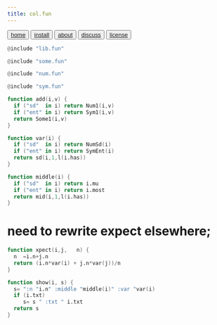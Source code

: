 ```yaml
---
title: col.fun
---
```


<button class="button button1"><a href="/simpleai/index>home">home</a></button>
<button class="button button2"><a href="/simpleai/INSTALL>install">install</a></button>
<button class="button button1"><a href="/simpleai/ABOUT>doc">about</a></button>
<button class="button button2"><a href="http://github.com/timm/simpleai/issues>discuss">discuss</a></button>
<button class="button button1"><a href="/simpleai/LICENSE">license</a></button>

```awk
@include "lib.fun"
```
```awk
@include "some.fun"
```
```awk
@include "num.fun"
```
```awk
@include "sym.fun"
```

```awk
function add(i,v) {
  if ("sd"  in i) return Num1(i,v) 
  if ("ent" in i) return Sym1(i,v)
  return Some1(i,v)
}
```

```awk
function var(i) {
  if ("sd"  in i) return NumSd(i) 
  if ("ent" in i) return SymEnt(i)
  return sd(i,1,l(i.has))
}
```

```awk
function middle(i) {
  if ("sd"  in i) return i.mu 
  if ("ent" in i) return i.most
  return mid(i,1,l(i.has))
}
```

# need to rewrite expect elsewhere;
```awk
function xpect(i,j,   n) {
  n  =i.n+j.n
  return (i.n*var(i) + j.n*var(j))/n
}
```

```awk
function show(i, s) {
  s= ":n "i.n" :middle "middle(i)" :var "var(i)
  if (i.txt)
     s= s " :txt " i.txt
  return s
}
```

